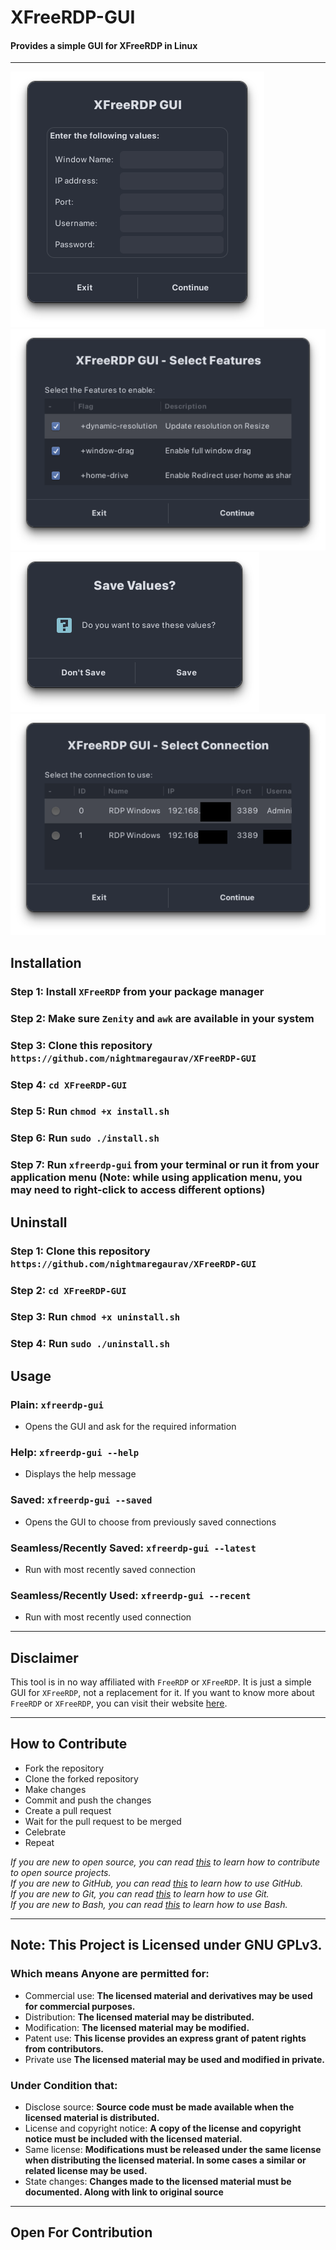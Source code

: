 # XFreeRDP-GUI
#### Provides a simple GUI for XFreeRDP in Linux

---
![Initial Screen](./Screenshot%20from%202024-02-09%2020-47-34.png)
![Feature Selection](./Screenshot%20from%202024-02-09%2020-47-44.png)
![Save Information](./Screenshot%20from%202024-02-09%2020-47-51.png)
![Use Existing connection](./Screenshot%20from%202024-02-09%2020-48-08.png)

## Installation
### Step 1: Install `XFreeRDP` from your package manager
### Step 2: Make sure `Zenity` and `awk` are available in your system
### Step 3: Clone this repository `https://github.com/nightmaregaurav/XFreeRDP-GUI`
### Step 4: `cd XFreeRDP-GUI`
### Step 5: Run `chmod +x install.sh`
### Step 6: Run `sudo ./install.sh`
### Step 7: Run `xfreerdp-gui` from your terminal or run it from your application menu (Note: while using application menu, you may need to right-click to access different options)

## Uninstall
### Step 1: Clone this repository `https://github.com/nightmaregaurav/XFreeRDP-GUI`
### Step 2: `cd XFreeRDP-GUI`
### Step 3: Run `chmod +x uninstall.sh`
### Step 4: Run `sudo ./uninstall.sh`

## Usage
### Plain: `xfreerdp-gui`
- Opens the GUI and ask for the required information
### Help: `xfreerdp-gui --help`
- Displays the help message
### Saved: `xfreerdp-gui --saved`
- Opens the GUI to choose from previously saved connections
### Seamless/Recently Saved: `xfreerdp-gui --latest`
- Run with most recently saved connection
### Seamless/Recently Used: `xfreerdp-gui --recent`
- Run with most recently used connection
---

## Disclaimer
This tool is in no way affiliated with `FreeRDP` or `XFreeRDP`. It is just a simple GUI for `XFreeRDP`, not a replacement for it. If you want to know more about `FreeRDP` or `XFreeRDP`, you can visit their website [here](https://www.freerdp.com/).

---

## How to Contribute
* Fork the repository
* Clone the forked repository
* Make changes
* Commit and push the changes
* Create a pull request
* Wait for the pull request to be merged
* Celebrate
* Repeat

*If you are new to open source, you can read [this](https://opensource.guide/how-to-contribute/) to learn how to contribute to open source projects.*<br>
*If you are new to GitHub, you can read [this](https://guides.github.com/activities/hello-world/) to learn how to use GitHub.*<br>
*If you are new to Git, you can read [this](https://www.atlassian.com/git/tutorials/learn-git-with-bitbucket-cloud) to learn how to use Git.*<br>
*If you are new to Bash, you can read [this](https://www.tutorialspoint.com/unix/shell_scripting.htm) to learn how to use Bash.*

---

## Note: This Project is Licensed under GNU GPLv3.

### Which means Anyone are permitted for:
- Commercial use: **The licensed material and derivatives may be used for commercial purposes.**
- Distribution: **The licensed material may be distributed.**
- Modification: **The licensed material may be modified.**
- Patent use: **This license provides an express grant of patent rights from contributors.**
- Private use **The licensed material may be used and modified in private.**

### Under Condition that:
- Disclose source: **Source code must be made available when the licensed material is distributed.**
- License and copyright notice: **A copy of the license and copyright notice must be included with the licensed material.**
- Same license: **Modifications must be released under the same license when distributing the licensed material. In some cases a similar or related license may be used.**
- State changes: **Changes made to the licensed material must be documented. Along with link to original source**

---
Open For Contribution
---
